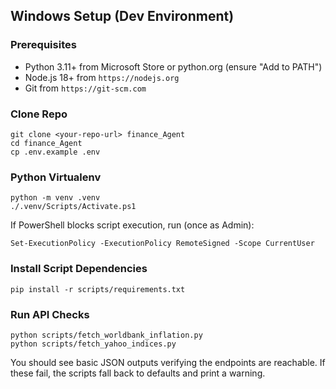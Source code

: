 ## Windows Setup (Dev Environment)

### Prerequisites
- Python 3.11+ from Microsoft Store or python.org (ensure "Add to PATH")
- Node.js 18+ from `https://nodejs.org`
- Git from `https://git-scm.com`

### Clone Repo
```
git clone <your-repo-url> finance_Agent
cd finance_Agent
cp .env.example .env
```

### Python Virtualenv
```
python -m venv .venv
./.venv/Scripts/Activate.ps1
```

If PowerShell blocks script execution, run (once as Admin):
```
Set-ExecutionPolicy -ExecutionPolicy RemoteSigned -Scope CurrentUser
```

### Install Script Dependencies
```
pip install -r scripts/requirements.txt
```

### Run API Checks
```
python scripts/fetch_worldbank_inflation.py
python scripts/fetch_yahoo_indices.py
```

You should see basic JSON outputs verifying the endpoints are reachable. If these fail, the scripts fall back to defaults and print a warning.


